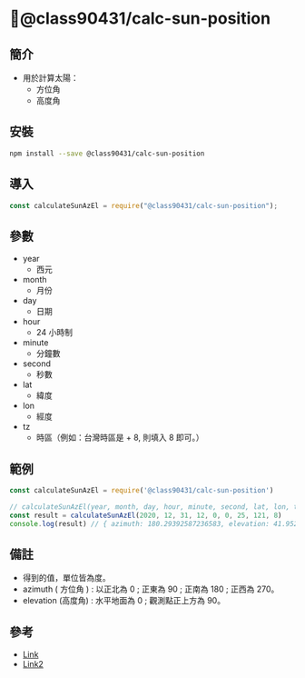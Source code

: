 # @class90431/calc-sun-position

## 簡介

- 用於計算太陽：
  - 方位角
  - 高度角

## 安裝

```sh
npm install --save @class90431/calc-sun-position
```

## 導入

```javascript
const calculateSunAzEl = require("@class90431/calc-sun-position");
```

## 參數

- year
  - 西元
- month
  - 月份
- day
  - 日期
- hour
  - 24 小時制
- minute
  - 分鐘數
- second
  - 秒數
- lat
  - 緯度
- lon
  - 經度
- tz
  - 時區（例如：台灣時區是 + 8, 則填入 8 即可。）

## 範例

```javascript
const calculateSunAzEl = require('@class90431/calc-sun-position')

// calculateSunAzEl(year, month, day, hour, minute, second, lat, lon, tz)
const result = calculateSunAzEl(2020, 12, 31, 12, 0, 0, 25, 121, 8)
console.log(result) // { azimuth: 180.29392587236583, elevation: 41.952069876326135 }
```
## 備註
- 得到的值，單位皆為度。
- azimuth ( 方位角 ) : 以正北為 0 ; 正東為 90 ; 正南為 180 ; 正西為 270。
- elevation (高度角) : 水平地面為 0 ; 觀測點正上方為 90。

## 參考
- [Link](https://keisan.casio.com/exec/system/1224682277)
- [Link2](https://www.esrl.noaa.gov/gmd/grad/solcalc/)